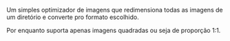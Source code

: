 Um simples optimizador de imagens que redimensiona todas as imagens de um diretório e converte pro formato escolhido.

Por enquanto suporta apenas imagens quadradas ou seja de proporção 1:1.